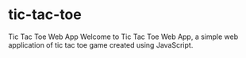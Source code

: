 # tic-tac-toe
Tic Tac Toe Web App
Welcome to Tic Tac Toe Web App, a simple web application of tic tac toe game created using JavaScript.
